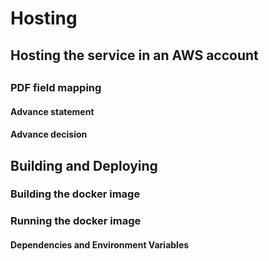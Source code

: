 # Hosting

## Hosting the service in an AWS account 

## 

### PDF field mapping

#### Advance statement

#### Advance decision

## Building and Deploying

### Building the docker image

### Running the docker image

#### Dependencies and Environment Variables

